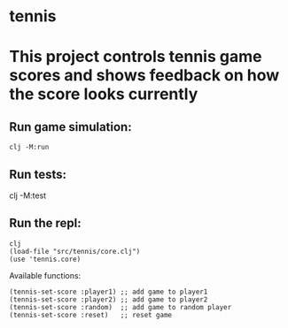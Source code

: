 # tennis
# This project controls tennis game scores and shows feedback on how the score looks currently

## Run game simulation:
```
clj -M:run
```
## Run tests:

clj -M:test


## Run the repl:
```
clj
(load-file "src/tennis/core.clj")
(use 'tennis.core)
```


Available functions:
```
(tennis-set-score :player1) ;; add game to player1 
(tennis-set-score :player2) ;; add game to player2
(tennis-set-score :random)  ;; add game to random player
(tennis-set-score :reset)   ;; reset game
```
